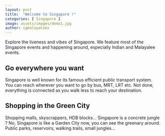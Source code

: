 ```yaml
---
layout: post
title:  "Welcome to Singapore !"
categories: [ Singapore ]
image: assets/images/demo1.jpg
author: sgmalayalees
---
```

Explore the liveness and vibes of Singapore. We feature most of the Singapore events and happening around, especially Indian and Malayalee events.

## Go everywhere you want

Singapore is well known for its famous efficient public transport system. You can reach wherever you want to go by bus, MRT, LRT etc. Not done, everything is connected as you walk less to reach your destination.

## Shopping in the Green City

Shopping malls, skyscrappers, HDB blocks... Singapore is a concrete jungle ? No, Singapore is like a Garden City now, you can see the greenary around. Public parks, reservoirs, walking trails, small jungles...
